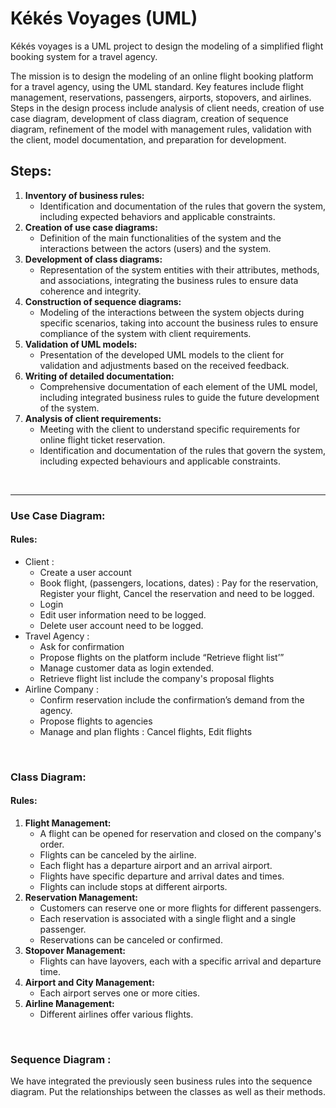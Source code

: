 # Kékés Voyages (UML)

Kékés voyages is a UML project to design the modeling of a simplified flight booking system for a travel agency.


The mission is to design the modeling of an online flight booking platform for a travel agency, using the UML standard. Key features include flight management, reservations, passengers, airports, stopovers, and airlines. Steps in the design process include analysis of client needs, creation of use case diagram, development of class diagram, creation of sequence diagram, refinement of the model with management rules, validation with the client, model documentation, and preparation for development.


## Steps: 



1. **Inventory of business rules:**
    - Identification and documentation of the rules that govern the system, including expected behaviors and applicable constraints.
2. **Creation of use case diagrams:**
    - Definition of the main functionalities of the system and the interactions between the actors (users) and the system.
3. **Development of class diagrams:**
    - Representation of the system entities with their attributes, methods, and associations, integrating the business rules to ensure data coherence and integrity.
4. **Construction of sequence diagrams:**
    - Modeling of the interactions between the system objects during specific scenarios, taking into account the business rules to ensure compliance of the system with client requirements.
5. **Validation of UML models:**
    - Presentation of the developed UML models to the client for validation and adjustments based on the received feedback.
6. **Writing of detailed documentation:**
    - Comprehensive documentation of each element of the UML model, including integrated business rules to guide the future development of the system.
7. **Analysis of client requirements:**
    - Meeting with the client to understand specific requirements for online flight ticket reservation.
    - Identification and documentation of the rules that govern the system, including expected behaviours and applicable constraints.

<br>

---

### Use Case Diagram:

#### Rules:

- Client :
    - Create a user account
    - Book flight, (passengers, locations, dates) : Pay for the reservation, Register your flight, Cancel the reservation and need to be logged.
    - Login
    - Edit user information need to be logged.
    - Delete user account need to be logged.
- Travel Agency :
    - Ask for confirmation
    - Propose flights on the platform include “Retrieve flight list’”
    - Manage customer data as login extended.
    - Retrieve flight list include the company's proposal flights
- Airline Company :
    - Confirm reservation include the confirmation’s demand from the agency.
    - Propose flights to agencies
    - Manage and plan flights : Cancel flights, Edit flights

<br>

### Class Diagram:

#### Rules:

1. **Flight Management:**
    - A flight can be opened for reservation and closed on the company's order.
    - Flights can be canceled by the airline.
    - Each flight has a departure airport and an arrival airport.
    - Flights have specific departure and arrival dates and times.
    - Flights can include stops at different airports.
2. **Reservation Management:**
    - Customers can reserve one or more flights for different passengers.
    - Each reservation is associated with a single flight and a single passenger.
    - Reservations can be canceled or confirmed.
3. **Stopover Management:**
    - Flights can have layovers, each with a specific arrival and departure time.
4. **Airport and City Management:**
    - Each airport serves one or more cities.
5. **Airline Management:**
    - Different airlines offer various flights.

<br>

### Sequence Diagram :

We have integrated the previously seen business rules into the sequence diagram. Put the relationships between the classes as well as their methods.